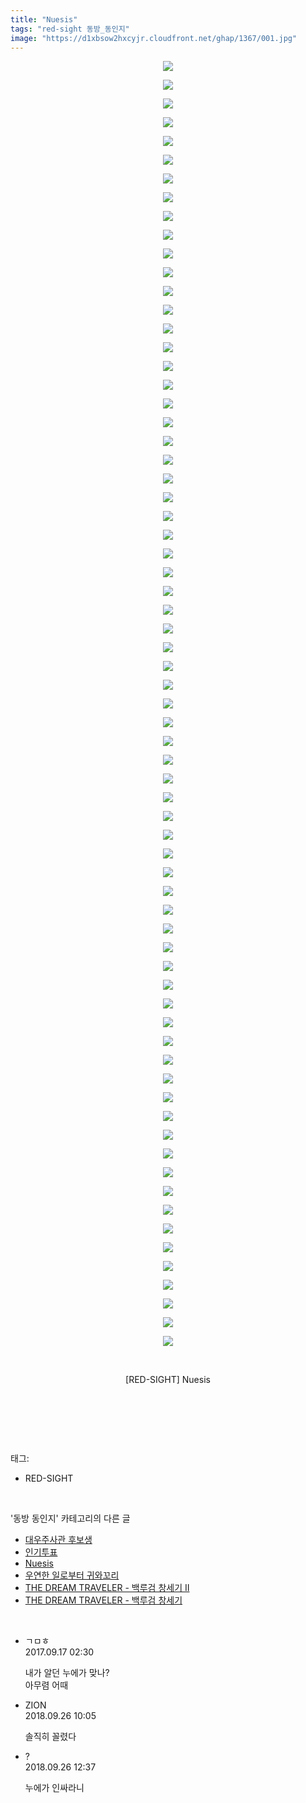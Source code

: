 ```yaml
---
title: "Nuesis"
tags: "red-sight 동방_동인지"
image: "https://d1xbsow2hxcyjr.cloudfront.net/ghap/1367/001.jpg"
---
```

<div class="article">
<p style="text-align: center; clear: none; float: none;"><img src="{{ site.imgserver10 }}/ghap/1367/001.jpg"/></p>
<p style="text-align: center; clear: none; float: none;"><img src="{{ site.imgserver10 }}/ghap/1367/002.jpg"/></p>
<p style="text-align: center; clear: none; float: none;"><img src="{{ site.imgserver10 }}/ghap/1367/003.jpg"/></p>
<p style="text-align: center; clear: none; float: none;"><img src="{{ site.imgserver10 }}/ghap/1367/004.jpg"/></p>
<p style="text-align: center; clear: none; float: none;"><img src="{{ site.imgserver10 }}/ghap/1367/005.jpg"/></p>
<p style="text-align: center; clear: none; float: none;"><img src="{{ site.imgserver10 }}/ghap/1367/006.jpg"/></p>
<p style="text-align: center; clear: none; float: none;"><img src="{{ site.imgserver10 }}/ghap/1367/007.jpg"/></p>
<p style="text-align: center; clear: none; float: none;"><img src="{{ site.imgserver10 }}/ghap/1367/008.jpg"/></p>
<p style="text-align: center; clear: none; float: none;"><img src="{{ site.imgserver10 }}/ghap/1367/009.jpg"/></p>
<p style="text-align: center; clear: none; float: none;"><img src="{{ site.imgserver10 }}/ghap/1367/010.jpg"/></p>
<p style="text-align: center; clear: none; float: none;"><img src="{{ site.imgserver10 }}/ghap/1367/011.jpg"/></p>
<p style="text-align: center; clear: none; float: none;"><img src="{{ site.imgserver10 }}/ghap/1367/012.jpg"/></p>
<p style="text-align: center; clear: none; float: none;"><img src="{{ site.imgserver10 }}/ghap/1367/013.jpg"/></p>
<p style="text-align: center; clear: none; float: none;"><img src="{{ site.imgserver10 }}/ghap/1367/014.jpg"/></p>
<p style="text-align: center; clear: none; float: none;"><img src="{{ site.imgserver10 }}/ghap/1367/015.jpg"/></p>
<p style="text-align: center; clear: none; float: none;"><img src="{{ site.imgserver10 }}/ghap/1367/016.jpg"/></p>
<p style="text-align: center; clear: none; float: none;"><img src="{{ site.imgserver10 }}/ghap/1367/017.jpg"/></p>
<p style="text-align: center; clear: none; float: none;"><img src="{{ site.imgserver10 }}/ghap/1367/018.jpg"/></p>
<p style="text-align: center; clear: none; float: none;"><img src="{{ site.imgserver10 }}/ghap/1367/019.jpg"/></p>
<p style="text-align: center; clear: none; float: none;"><img src="{{ site.imgserver10 }}/ghap/1367/020.jpg"/></p>
<p style="text-align: center; clear: none; float: none;"><img src="{{ site.imgserver10 }}/ghap/1367/021.jpg"/></p>
<p style="text-align: center; clear: none; float: none;"><img src="{{ site.imgserver10 }}/ghap/1367/022.jpg"/></p>
<p style="text-align: center; clear: none; float: none;"><img src="{{ site.imgserver10 }}/ghap/1367/023.jpg"/></p>
<p style="text-align: center; clear: none; float: none;"><img src="{{ site.imgserver10 }}/ghap/1367/024.jpg"/></p>
<p style="text-align: center; clear: none; float: none;"><img src="{{ site.imgserver10 }}/ghap/1367/025.jpg"/></p>
<p style="text-align: center; clear: none; float: none;"><img src="{{ site.imgserver10 }}/ghap/1367/026.jpg"/></p>
<p style="text-align: center; clear: none; float: none;"><img src="{{ site.imgserver10 }}/ghap/1367/027.jpg"/></p>
<p style="text-align: center; clear: none; float: none;"><img src="{{ site.imgserver10 }}/ghap/1367/028.jpg"/></p>
<p style="text-align: center; clear: none; float: none;"><img src="{{ site.imgserver10 }}/ghap/1367/029.jpg"/></p>
<p style="text-align: center; clear: none; float: none;"><img src="{{ site.imgserver10 }}/ghap/1367/030.jpg"/></p>
<p style="text-align: center; clear: none; float: none;"><img src="{{ site.imgserver10 }}/ghap/1367/031.jpg"/></p>
<p style="text-align: center; clear: none; float: none;"><img src="{{ site.imgserver10 }}/ghap/1367/032.jpg"/></p>
<p style="text-align: center; clear: none; float: none;"><img src="{{ site.imgserver10 }}/ghap/1367/033.jpg"/></p>
<p style="text-align: center; clear: none; float: none;"><img src="{{ site.imgserver10 }}/ghap/1367/034.jpg"/></p>
<p style="text-align: center; clear: none; float: none;"><img src="{{ site.imgserver10 }}/ghap/1367/035.jpg"/></p>
<p style="text-align: center; clear: none; float: none;"><img src="{{ site.imgserver10 }}/ghap/1367/036.jpg"/></p>
<p style="text-align: center; clear: none; float: none;"><img src="{{ site.imgserver10 }}/ghap/1367/037.jpg"/></p>
<p style="text-align: center; clear: none; float: none;"><img src="{{ site.imgserver10 }}/ghap/1367/038.jpg"/></p>
<p style="text-align: center; clear: none; float: none;"><img src="{{ site.imgserver10 }}/ghap/1367/039.jpg"/></p>
<p style="text-align: center; clear: none; float: none;"><img src="{{ site.imgserver10 }}/ghap/1367/040.jpg"/></p>
<p style="text-align: center; clear: none; float: none;"><img src="{{ site.imgserver10 }}/ghap/1367/041.jpg"/></p>
<p style="text-align: center; clear: none; float: none;"><img src="{{ site.imgserver10 }}/ghap/1367/042.jpg"/></p>
<p style="text-align: center; clear: none; float: none;"><img src="{{ site.imgserver10 }}/ghap/1367/043.jpg"/></p>
<p style="text-align: center; clear: none; float: none;"><img src="{{ site.imgserver10 }}/ghap/1367/044.jpg"/></p>
<p style="text-align: center; clear: none; float: none;"><img src="{{ site.imgserver10 }}/ghap/1367/045.jpg"/></p>
<p style="text-align: center; clear: none; float: none;"><img src="{{ site.imgserver10 }}/ghap/1367/046.jpg"/></p>
<p style="text-align: center; clear: none; float: none;"><img src="{{ site.imgserver10 }}/ghap/1367/047.jpg"/></p>
<p style="text-align: center; clear: none; float: none;"><img src="{{ site.imgserver10 }}/ghap/1367/048.jpg"/></p>
<p style="text-align: center; clear: none; float: none;"><img src="{{ site.imgserver10 }}/ghap/1367/049.jpg"/></p>
<p style="text-align: center; clear: none; float: none;"><img src="{{ site.imgserver10 }}/ghap/1367/050.jpg"/></p>
<p style="text-align: center; clear: none; float: none;"><img src="{{ site.imgserver10 }}/ghap/1367/051.jpg"/></p>
<p style="text-align: center; clear: none; float: none;"><img src="{{ site.imgserver10 }}/ghap/1367/052.jpg"/></p>
<p style="text-align: center; clear: none; float: none;"><img src="{{ site.imgserver10 }}/ghap/1367/053.jpg"/></p>
<p style="text-align: center; clear: none; float: none;"><img src="{{ site.imgserver10 }}/ghap/1367/054.jpg"/></p>
<p style="text-align: center; clear: none; float: none;"><img src="{{ site.imgserver10 }}/ghap/1367/055.jpg"/></p>
<p style="text-align: center; clear: none; float: none;"><img src="{{ site.imgserver10 }}/ghap/1367/056.jpg"/></p>
<p style="text-align: center; clear: none; float: none;"><img src="{{ site.imgserver10 }}/ghap/1367/057.jpg"/></p>
<p style="text-align: center; clear: none; float: none;"><img src="{{ site.imgserver10 }}/ghap/1367/058.jpg"/></p>
<p style="text-align: center; clear: none; float: none;"><img src="{{ site.imgserver10 }}/ghap/1367/059.jpg"/></p>
<p style="text-align: center; clear: none; float: none;"><img src="{{ site.imgserver10 }}/ghap/1367/060.jpg"/></p>
<p style="text-align: center; clear: none; float: none;"><img src="{{ site.imgserver10 }}/ghap/1367/061.jpg"/></p>
<p style="text-align: center; clear: none; float: none;"><img src="{{ site.imgserver10 }}/ghap/1367/062.jpg"/></p>
<p style="text-align: center; clear: none; float: none;"><img src="{{ site.imgserver10 }}/ghap/1367/063.jpg"/></p>
<p style="text-align: center; clear: none; float: none;"><img src="{{ site.imgserver10 }}/ghap/1367/064.jpg"/></p>
<p style="text-align: center; clear: none; float: none;"><img src="{{ site.imgserver10 }}/ghap/1367/065.jpg"/></p>
<p style="text-align: center; clear: none; float: none;"><img src="{{ site.imgserver10 }}/ghap/1367/066.jpg"/></p>
<p style="text-align: center; clear: none; float: none;"><img src="{{ site.imgserver10 }}/ghap/1367/067.jpg"/></p>
<p style="text-align: center; clear: none; float: none;"><img src="{{ site.imgserver10 }}/ghap/1367/068.jpg"/></p>
<p style="text-align: center; clear: none; float: none;"><img src="{{ site.imgserver10 }}/ghap/1367/069.jpg"/></p>
<p style="text-align: center; clear: none; float: none;"><br/></p>
<p style="text-align: center; clear: none; float: none;">[RED-SIGHT] Nuesis</p>
<p style="text-align: center; clear: none; float: none;"><br/></p>
<p><br/></p>
</div><br/>
<div class="tagTrail">
<p>태그: </p>
<ul>
<li>RED-SIGHT</li>
</ul>
</div><br/>
<div class="another">
<p>'동방 동인지' 카테고리의 다른 글</p>
<ul>
<li><a href="/ghap_1369">대우주사관 후보생</a></li>
<li><a href="/ghap_1368">인기투표</a></li>
<li><a href="/ghap_1367">Nuesis</a></li>
<li><a href="/ghap_1366">우연한 일로부터 귀와꼬리</a></li>
<li><a href="/ghap_1365">THE DREAM TRAVELER - 백루검 창세기 Ⅱ</a></li>
<li><a href="/ghap_1364">THE DREAM TRAVELER - 백루검 창세기</a></li>
</ul>
</div><br/>
<div class="cb_module cb_fluid">
<div class="cb_wrt cb_profile">
<div class="comment">
<ul>
<li class="cb_thumb_off" id="comment15084404">
<div class="cb_comment_area">
<div class="cb_info_area">
<div class="cb_section">
<span class="cb_nick_name">ㄱㅁㅎ</span>
</div>
<div class="cb_section">
<span class="cb_date">2017.09.17 02:30 </span>
</div>
</div>
<div class="cb_dsc_comment">
<p class="cb_dsc">
											내가 알던 누에가 맞나?<br/>
아무렴 어때
										</p>
</div>
</div></li>
<li class="cb_thumb_off" id="comment15339853">
<div class="cb_comment_area">
<div class="cb_info_area">
<div class="cb_section">
<span class="cb_nick_name">ZION</span>
</div>
<div class="cb_section">
<span class="cb_date">2018.09.26 10:05 </span>
</div>
</div>
<div class="cb_dsc_comment">
<p class="cb_dsc">
											솔직히 꼴렸다
										</p>
</div>
</div></li>
<li class="cb_thumb_off" id="comment15339904">
<div class="cb_comment_area">
<div class="cb_info_area">
<div class="cb_section">
<span class="cb_nick_name">?</span>
</div>
<div class="cb_section">
<span class="cb_date">2018.09.26 12:37 </span>
</div>
</div>
<div class="cb_dsc_comment">
<p class="cb_dsc">
											누에가 인싸라니
										</p>
</div>
</div></li>
</ul>
</div>
</div><!-- commentList close -->
</div><br/>
